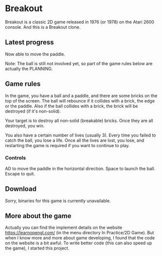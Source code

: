# Breakout

Breakout is a classic 2D game released in 1976 (or 1978) on the Atari 2600 console. And this is a Breakout clone.

## Latest progress

Now able to move the paddle.

Note: The ball is still not involved yet, so part of the game rules below are actually the PLANNING.

## Game rules

In the game, you have a ball and a paddle, and there are some bricks on the top of the screen. The ball will rebounce if it collides with a brick, the edge or the paddle. Also if the ball collides with a brick, the brick will be destroyed (if it's non-solid).

Your target is to destroy all non-solid (breakable) bricks. Once they are all destroyed, you win.

You also have a certain number of lives (usually 3). Every time you failed to catch the ball, you lose a life. Once all the lives are lost, you lose, and restarting the game is required if you want to continue to play.

### Controls

AD to move the paddle in the horizontal direction.
Space to launch the ball.
Escape to quit.

## Download

Sorry, binaries for this game is currently unavailable.

## More about the game

Actually you can find the implement details on the website https://learnopengl.com/ (in the menu directory In Practice/2D Game). But when I know more and more about game developing, I found that the code on the website is a bit awful. To write better code (this can also speed up the game), I started this project.
